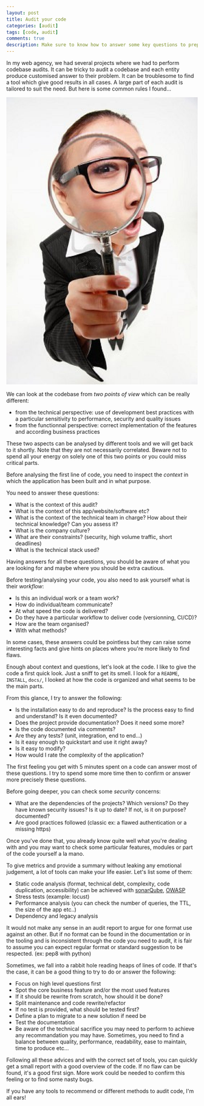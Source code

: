 ```yaml
---
layout: post
title: Audit your code
categories: [audit]
tags: [code, audit]
comments: true
description: Make sure to know how to answer some key questions to prepare your audit
---
```


In my web agency, we had several projects where we had to perform codebase audits. It can be tricky to audit a codebase and each entity produce customised answer to their problem. It can be troublesome to find a tool which give good results in all cases. A large part of each audit is tailored to suit the need. But here is some common rules I found...

![look_closer](/assets/images/magnifier.jpg)

We can look at the codebase from *two points of view* which can be really different:

- from the technical perspective: use of development best practices with a particular sensitivity to performance, security and quality issues
- from the functionnal perspective: correct implementation of the features and according business practices

These two aspects can be analysed by different tools and we will get back to it shortly. Note that they are not necessarily correlated.
Beware not to spend all your energy on solely one of this two points or you could miss critical parts.

Before analysing the first line of code, you need to inspect the *context* in which the application has been built and in what purpose.

You need to answer these questions:

- What is the context of this audit?
- What is the context of this app/website/software etc?
- What is the context of the technical team in charge? How about their technical knowledge? Can you assess it?
- What is the company culture?
- What are their constraints? (security, high volume traffic, short deadlines)
- What is the technical stack used?

Having answers for all these questions, you should be aware of what you are looking for and maybe where you should be extra cautious.

Before testing/analysing your code, you also need to ask yourself what is their *workflow*:

- Is this an individual work or a team work?
- How do individual/team communicate?
- At what speed the code is delivered?
- Do they have a particular workflow to deliver code (versionning, CI/CD)?
- How are the team organised? 
- With what methods?

In some cases, these answers could be pointless but they can raise some interesting facts and give hints on places where you're more likely to find flaws.

Enough about context and questions, let's look at the code.
I like to give the code a first quick look. Just a sniff to get its smell. I look for a `README`, `INSTALL`, `docs/`, I looked at how the code is organized and what seems to be the main parts.

From this glance, I try to answer the following:

- Is the installation easy to do and reproduce? Is the process easy to find and understand? Is it even documented?
- Does the project provide documentation? Does it need some more?
- Is the code documented via comments?
- Are they any tests? (unit, integration, end to end...)
- Is it easy enough to quickstart and use it right away?
- Is it easy to modify?
- How would I rate the complexity of the application?


The first feeling you get with 5 minutes spent on a code can answer most of these questions. I try to spend some more time then to confirm or answer more precisely these questions.

Before going deeper, you can check some *security* concerns:

- What are the dependencies of the projects? Which versions? Do they have known security issues? Is it up to date? If not, is it on purpose? documented?
- Are good practices followed (classic ex: a flawed authentication or a missing https)

Once you've done that, you already know quite well what you're dealing with and you may want to check some particular features, modules or part of the code yourself a la mano.

To give metrics and provide a summary without leaking any emotional judgement, a lot of tools can make your life easier. Let's list some of them:

- Static code analysis (format, technical debt, complexity, code duplication, accessibility) can be achieved with [sonarQube](https://www.sonarqube.org/), [OWASP](https://www.owasp.org/index.php/Main_Page)
- Stress tests (example: locust)
- Performance analysis (you can check the number of queries, the TTL, the size of the app etc..)
- Dependency and legacy analysis


It would not make any sense in an audit report to argue for one format use against an other. But if no format can be found in the documentation or in the tooling and is inconsistent through the code you need to audit, it is fair to assume you can expect regular format or standard suggestion to be respected. (ex: pep8 with python)

Sometimes, we fall into a rabbit hole reading heaps of lines of code. If that's the case, it can be a good thing to try to do or answer the following:

- Focus on high level questions first
- Spot the core business feature and/or the most used features
- If it should be rewrite from scratch, how should it be done?
- Split maintenance and code rewrite/refactor
- If no test is provided, what should be tested first?
- Define a plan to migrate to a new solution if need be
- Test the documentation
- Be aware of the technical sacrifice you may need to perform to achieve any recommandation you may have. Sometimes, you need to find a balance between quality, performance, readability, ease to maintain, time to produce etc...

Following all these advices and with the correct set of tools, you can quickly get a small report with a good overview of the code. If no flaw can be found, it's a good first sign. More work could be needed to confirm this feeling or to find some nasty bugs.

If you have any tools to recommend or different methods to audit code, I'm all ears!


